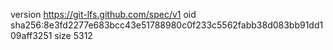 version https://git-lfs.github.com/spec/v1
oid sha256:8e3fd2277e683bcc43e51788980c0f233c5562fabb38d083bb91dd109aff3251
size 5312
